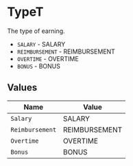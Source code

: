 # TypeT

The type of earning.

* `SALARY` - SALARY
* `REIMBURSEMENT` - REIMBURSEMENT
* `OVERTIME` - OVERTIME
* `BONUS` - BONUS


## Values

| Name            | Value           |
| --------------- | --------------- |
| `Salary`        | SALARY          |
| `Reimbursement` | REIMBURSEMENT   |
| `Overtime`      | OVERTIME        |
| `Bonus`         | BONUS           |